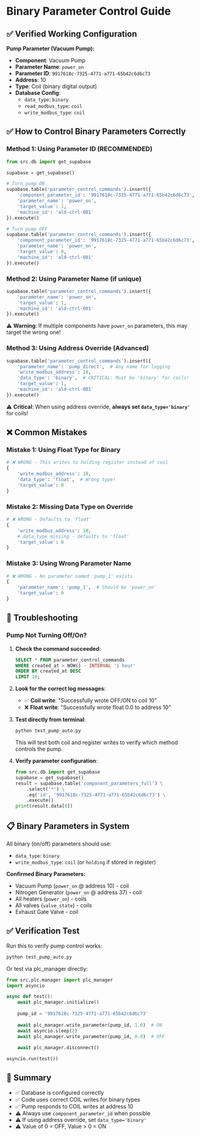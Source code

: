 # Binary Parameter Control Guide

## ✅ Verified Working Configuration

**Pump Parameter (Vacuum Pump):**
- **Component**: Vacuum Pump
- **Parameter Name**: `power_on`
- **Parameter ID**: `9917618c-7325-4771-a771-65b42c6d6c73`
- **Address**: 10
- **Type**: Coil (binary digital output)
- **Database Config**:
  - `data_type`: `binary`
  - `read_modbus_type`: `coil`
  - `write_modbus_type`: `coil`

## ✅ How to Control Binary Parameters Correctly

### Method 1: Using Parameter ID (RECOMMENDED)
```python
from src.db import get_supabase

supabase = get_supabase()

# Turn pump ON
supabase.table('parameter_control_commands').insert({
    'component_parameter_id': '9917618c-7325-4771-a771-65b42c6d6c73',
    'parameter_name': 'power_on',
    'target_value': 1,
    'machine_id': 'ald-ctrl-001'
}).execute()

# Turn pump OFF
supabase.table('parameter_control_commands').insert({
    'component_parameter_id': '9917618c-7325-4771-a771-65b42c6d6c73',
    'parameter_name': 'power_on',
    'target_value': 0,
    'machine_id': 'ald-ctrl-001'
}).execute()
```

### Method 2: Using Parameter Name (if unique)
```python
supabase.table('parameter_control_commands').insert({
    'parameter_name': 'power_on',
    'target_value': 1,
    'machine_id': 'ald-ctrl-001'
}).execute()
```
⚠️ **Warning**: If multiple components have `power_on` parameters, this may target the wrong one!

### Method 3: Using Address Override (Advanced)
```python
supabase.table('parameter_control_commands').insert({
    'parameter_name': 'pump_direct',  # Any name for logging
    'write_modbus_address': 10,
    'data_type': 'binary',  # CRITICAL: Must be 'binary' for coils!
    'target_value': 1,
    'machine_id': 'ald-ctrl-001'
}).execute()
```
⚠️ **Critical**: When using address override, **always set `data_type='binary'`** for coils!

## ❌ Common Mistakes

### Mistake 1: Using Float Type for Binary
```python
# ❌ WRONG - This writes to holding register instead of coil
{
    'write_modbus_address': 10,
    'data_type': 'float',  # Wrong type!
    'target_value': 0
}
```

### Mistake 2: Missing Data Type on Override
```python
# ❌ WRONG - Defaults to 'float'
{
    'write_modbus_address': 10,
    # data_type missing - defaults to 'float'
    'target_value': 0
}
```

### Mistake 3: Using Wrong Parameter Name
```python
# ❌ WRONG - No parameter named 'pump_1' exists
{
    'parameter_name': 'pump_1',  # Should be 'power_on'
    'target_value': 0
}
```

## 🔧 Troubleshooting

### Pump Not Turning Off/On?

1. **Check the command succeeded**:
   ```sql
   SELECT * FROM parameter_control_commands 
   WHERE created_at > NOW() - INTERVAL '1 hour'
   ORDER BY created_at DESC 
   LIMIT 10;
   ```

2. **Look for the correct log messages**:
   - ✅ **Coil write**: "Successfully wrote OFF/ON to coil 10"
   - ❌ **Float write**: "Successfully wrote float 0.0 to address 10"

3. **Test directly from terminal**:
   ```bash
   python test_pump_auto.py
   ```
   This will test both coil and register writes to verify which method controls the pump.

4. **Verify parameter configuration**:
   ```python
   from src.db import get_supabase
   supabase = get_supabase()
   result = supabase.table('component_parameters_full') \
       .select('*') \
       .eq('id', '9917618c-7325-4771-a771-65b42c6d6c73') \
       .execute()
   print(result.data[0])
   ```

## 📋 Binary Parameters in System

All binary (on/off) parameters should use:
- `data_type`: `binary`
- `write_modbus_type`: `coil` (or `holding` if stored in register)

**Confirmed Binary Parameters:**
- Vacuum Pump (`power_on` @ address 10) - coil
- Nitrogen Generator (`power_on` @ address 37) - coil  
- All heaters (`power_on`) - coils
- All valves (`valve_state`) - coils
- Exhaust Gate Valve - coil

## ✅ Verification Test

Run this to verify pump control works:
```bash
python test_pump_auto.py
```

Or test via plc_manager directly:
```python
from src.plc.manager import plc_manager
import asyncio

async def test():
    await plc_manager.initialize()
    
    pump_id = '9917618c-7325-4771-a771-65b42c6d6c73'
    
    await plc_manager.write_parameter(pump_id, 1.0)  # ON
    await asyncio.sleep(2)
    await plc_manager.write_parameter(pump_id, 0.0)  # OFF
    
    await plc_manager.disconnect()

asyncio.run(test())
```

## 🎯 Summary

- ✅ Database is configured correctly
- ✅ Code uses correct COIL writes for binary types
- ✅ Pump responds to COIL writes at address 10
- ⚠️ Always use `component_parameter_id` when possible
- ⚠️ If using address override, set `data_type='binary'`
- ⚠️ Value of 0 = OFF, Value > 0 = ON


